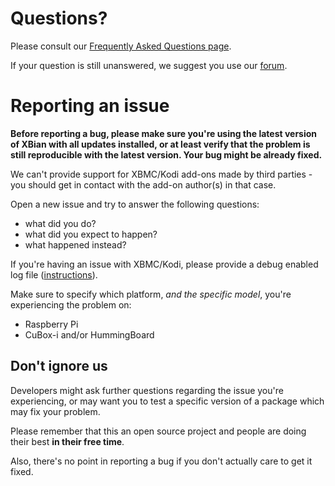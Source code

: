 # Questions?
Please consult our [Frequently Asked Questions page](http://www.xbian.org/faq/).

If your question is still unanswered, we suggest you use our [forum](http://forum.xbian.org/).

# Reporting an issue
**Before reporting a bug, please make sure you're using the latest version of XBian with all updates installed, or at least verify that the problem is still reproducible with the latest version. Your bug might be already fixed.**

We can't provide support for XBMC/Kodi add-ons made by third parties - you should get in contact with the add-on author(s) in that case.

Open a new issue and try to answer the following questions:
- what did you do?
- what did you expect to happen?
- what happened instead?

If you're having an issue with XBMC/Kodi, please provide a debug enabled log file ([instructions](http://kodi.wiki/view/Log_file/Easy)).

Make sure to specify which platform, _and the specific model_, you're experiencing the problem on:
- Raspberry Pi
- CuBox-i and/or HummingBoard

## Don't ignore us
Developers might ask further questions regarding the issue you're experiencing, or may want you to test a specific version of a package which may fix your problem.

Please remember that this an open source project and people are doing their best **in their free time**.

Also, there's no point in reporting a bug if you don't actually care to get it fixed.
